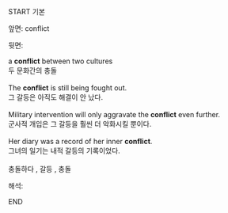 START
기본

앞면:
conflict


뒷면:
<div><div>a <b>conflict</b> between two cultures </div><div>두 문화간의 충돌</div></div><div><br></div><div>The <strong>conflict</strong> is still being fought out. </div><div>그 갈등은 아직도 해결이 안 났다.</div><div><br></div><div>Military intervention will only aggravate the <strong>conflict</strong> even further. </div><div><div>군사적 개입은 그 갈등을 훨씬 더 악화시킬 뿐이다.</div></div><div><br></div><div><div>Her diary was a record of her inner <strong>conflict</strong>. </div><div><div>그녀의 일기는 내적 갈등의 기록이었다.</div></div></div><div><br></div><div>충돌하다 , 갈등 , 충돌</div>


해석:

END